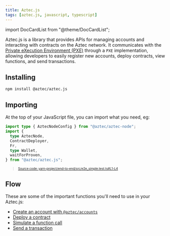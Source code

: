```yaml
---
title: Aztec.js
tags: [aztec.js, javascript, typescript]
---
```


import DocCardList from "@theme/DocCardList";

Aztec.js is a library that provides APIs for managing accounts and interacting with contracts on the Aztec network. It communicates with the [Private eXecution Environment (PXE)](../../../aztec/concepts/pxe/index.md) through a `PXE` implementation, allowing developers to easily register new accounts, deploy contracts, view functions, and send transactions.

## Installing

```
npm install @aztec/aztec.js
```

## Importing

At the top of your JavaScript file, you can import what you need, eg:

```typescript title="import_aztecjs" showLineNumbers
import type { AztecNodeConfig } from "@aztec/aztec-node";
import {
  type AztecNode,
  ContractDeployer,
  Fr,
  type Wallet,
  waitForProven,
} from "@aztec/aztec.js";
```

> <sup><sub><a href="https://github.com/AztecProtocol/aztec-packages/blob/alpha-testnet/yarn-project/end-to-end/src/e2e_simple.test.ts#L1-L4" target="_blank" rel="noopener noreferrer">Source code: yarn-project/end-to-end/src/e2e_simple.test.ts#L1-L4</a></sub></sup>

## Flow

These are some of the important functions you'll need to use in your Aztec.js:

- [Create an account with `@aztec/accounts`](./create_account.md)
- [Deploy a contract](./deploy_contract.md)
- [Simulate a function call](./call_view_function.md)
- [Send a transaction](./send_transaction.md)
